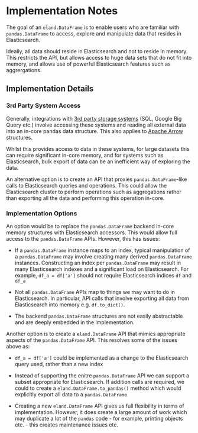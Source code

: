 # Implementation Notes

The goal of an `eland.DataFrame` is to enable users who are familiar with `pandas.DataFrame` 
to access, explore and manipulate data that resides in Elasticsearch. 

Ideally, all data should reside in Elasticsearch and not to reside in memory.
This restricts the API, but allows access to huge data sets that do not fit into memory, and allows
use of powerful Elasticsearch features such as aggrergations.

## Implementation Details

### 3rd Party System Access

Generally, integrations with [3rd party storage systems](https://pandas.pydata.org/pandas-docs/stable/user_guide/io.html) 
(SQL, Google Big Query etc.) involve accessing these systems and reading all external data into an 
in-core pandas data structure. This also applies to [Apache Arrow](https://arrow.apache.org/docs/python/pandas.html) 
structures.

Whilst this provides access to data in these systems, for large datasets this can require significant
in-core memory, and for systems such as Elasticsearch, bulk export of data can be an inefficient way
of exploring the data.

An alternative option is to create an API that proxies `pandas.DataFrame`-like calls to Elasticsearch
queries and operations. This could allow the Elasticsearch cluster to perform operations such as
aggregations rather than exporting all the data and performing this operation in-core.

### Implementation Options

An option would be to replace the `pandas.DataFrame` backend in-core memory structures with Elasticsearch
accessors. This would allow full access to the `pandas.DataFrame` APIs. However, this has issues:

* If a `pandas.DataFrame` instance maps to an index, typical manipulation of a `pandas.DataFrame` 
may involve creating many derived `pandas.DataFrame` instances. Constructing an index per 
`pandas.DataFrame` may result in many Elasticsearch indexes and a significant load on Elasticsearch. 
For example, `df_a = df['a']` should not require Elasticsearch indices `df` and `df_a`

* Not all `pandas.DataFrame` APIs map to things we may want to do in Elasticsearch. In particular, 
API calls that involve exporting all data from Elasticsearch into memory e.g. `df.to_dict()`. 

* The backend `pandas.DataFrame` structures are not easily abstractable and are deeply embedded in 
the implementation.

Another option is to create a `eland.DataFrame` API that mimics appropriate aspects of 
the `pandas.DataFrame` API. This resolves some of the issues above as:

* `df_a = df['a']` could be implemented as a change to the Elasticsearch query used, rather 
than a new index

* Instead of supporting the enitre `pandas.DataFrame` API we can support a subset appropriate for
Elasticsearch. If addition calls are required, we could to create a `eland.DataFrame.to_pandas()` 
method which would explicitly export all data to a `pandas.DataFrame` 

* Creating a new `eland.DataFrame` API gives us full flexibility in terms of implementation. However, 
it does create a large amount of work which may duplicate a lot of the `pandas` code - for example,
printing objects etc. - this creates maintenance issues etc.



